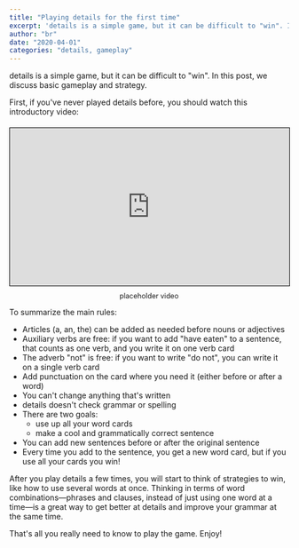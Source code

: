 ```yaml
---
title: "Playing details for the first time"
excerpt: 'details is a simple game, but it can be difficult to "win". In this post, we discuss basic gameplay and strategy.'
author: "br"
date: "2020-04-01"
categories: "details, gameplay"
---
```


details is a simple game, but it can be difficult to "win".
In this post, we discuss basic gameplay and strategy.

First, if you've never played details before, you should
watch this introductory video:

<figure style="position: relative; padding-bottom: 56.25%; margin: 20px 0px 40px 0px; display: flex; flex-flow: column;"> 
<iframe style="position: absolute; display: block; top: 0; left: 0; width: 100%; height: 100%; border: 1px solid black; box-shadow: 1px 1px 3px var(--headerbg);" width="560" height="315" src="https://www.youtube.com/embed/8qAy85pGBKs" frameBorder="0" allow="accelerometer; autoplay; encrypted-media; gyroscope; picture-in-picture" allowFullScreen></iframe>
<figcaption style="position: absolute; width: 100%; bottom: -27px; font-size: 90%; text-align: center;">placeholder video</figcaption>
</figure>

To summarize the main rules:

- Articles (a, an, the) can be added as needed before nouns or adjectives
- Auxiliary verbs are free: if you want to add "have eaten" to a sentence,
  that counts as one verb, and you write it on one verb card
- The adverb "not" is free: if you want to write "do not", you can write it
  on a single verb card
- Add punctuation on the card where you need it (either before or after a word)
- You can't change anything that's written
- details doesn't check grammar or spelling
- There are two goals:
  - use up all your word cards
  - make a cool and grammatically correct sentence
- You can add new sentences before or after the original sentence
- Every time you add to the sentence, you get a new word card, but if you use all your cards you win!

After you play details a few times, you will start to think of strategies to win, like how to use several words at once. Thinking in terms of word combinations—phrases and clauses, instead of just using one word at a time—is a great way to get better at details and improve your grammar at the same time.

That's all you really need to know to play the game. Enjoy!
